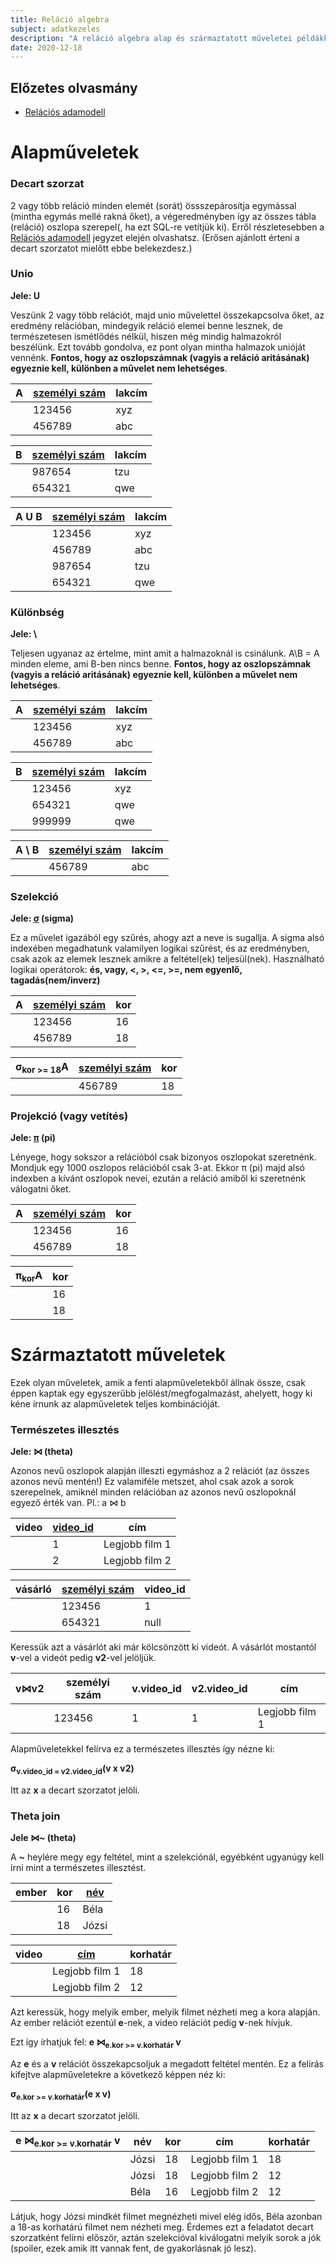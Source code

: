 ```yaml
---
title: Reláció algebra
subject: adatkezeles
description: "A reláció algebra alap és származtatott műveletei példákkal."
date: 2020-12-18
---
```


## Előzetes olvasmány

- [Relációs adamodell](https://memnote.net/posts/2020-12-18-relacios-adatmodell)

# Alapműveletek

### Decart szorzat

2 vagy több reláció minden elemét (sorát) össszepárosítja egymással (mintha egymás mellé rakná őket), a végeredményben így az összes tábla (reláció) oszlopa szerepel(, ha ezt SQL-re vetítjük ki). Erről részletesebben a [Relációs adamodell](https://memnote.net/posts/2020-12-18-relacios-adatmodell) jegyzet elején olvashatsz. (Erősen ajánlott érteni a decart szorzatot mielőtt ebbe belekezdesz.)

### Unio

**Jele: U**

Veszünk 2 vagy több relációt, majd unio művelettel összekapcsolva őket, az eredmény relációban, mindegyik reláció elemei benne lesznek, de természetesen ismétlődés nélkül, hiszen még mindig halmazokról beszélünk. Ezt tovább gondolva, ez pont olyan mintha halmazok unióját vennénk. **Fontos, hogy az oszlopszámnak (vagyis a reláció aritásának) egyeznie kell, különben a művelet nem lehetséges**.

| A   | <u>személyi szám</u> | lakcím |
| --- | -------------------- | ------ |
|     | 123456               | xyz    |
|     | 456789               | abc    |

| B   | <u>személyi szám</u> | lakcím |
| --- | -------------------- | ------ |
|     | 987654               | tzu    |
|     | 654321               | qwe    |

| A **U** B | <u>személyi szám</u> | lakcím |
| --------- | -------------------- | ------ |
|           | 123456               | xyz    |
|           | 456789               | abc    |
|           | 987654               | tzu    |
|           | 654321               | qwe    |

### Különbség

**Jele: \\**

Teljesen ugyanaz az értelme, mint amit a halmazoknál is csinálunk. A\B = A minden eleme, ami B-ben nincs benne. **Fontos, hogy az oszlopszámnak (vagyis a reláció aritásának) egyeznie kell, különben a művelet nem lehetséges**.

| A   | <u>személyi szám</u> | lakcím |
| --- | -------------------- | ------ |
|     | 123456               | xyz    |
|     | 456789               | abc    |

| B   | <u>személyi szám</u> | lakcím |
| --- | -------------------- | ------ |
|     | 123456               | xyz    |
|     | 654321               | qwe    |
|     | 999999               | qwe    |

| A **\\** B | <u>személyi szám</u> | lakcím |
| ---------- | -------------------- | ------ |
|            | 456789               | abc    |

### Szelekció

**Jele: [σ](https://s3.amazonaws.com/static.graphemica.com/glyphs/i500s/000/011/055/original/03C3-500x500.png?1275329355) (sigma)**

Ez a művelet igazából egy szűrés, ahogy azt a neve is sugallja.
A sigma alsó indexében megadhatunk valamilyen logikai szűrést, és az eredményben, csak azok az elemek lesznek amikre a feltétel(ek) teljesül(nek). Használható logikai operátorok: **és, vagy, <, >, <=, >=, nem egyenlő, tagadás(nem/inverz)**

| A   | <u>személyi szám</u> | kor |
| --- | -------------------- | --- |
|     | 123456               | 16  |
|     | 456789               | 18  |

| σ<sub>kor >= 18</sub>A | <u>személyi szám</u> | kor |
| ---------------------- | -------------------- | --- |
|                        | 456789               | 18  |

### Projekció (vagy vetítés)

**Jele: [π](<https://hu.wikipedia.org/wiki/Pi_(film)#/media/F%C3%A1jl:Pi-symbol.svg>) (pi)**

Lényege, hogy sokszor a relációból csak bizonyos oszlopokat szeretnénk. Mondjuk egy 1000 oszlopos relációból csak 3-at. Ekkor π (pi) majd alsó indexben a kívánt oszlopok nevei, ezután a reláció amiből ki szeretnénk válogatni őket.

| A   | <u>személyi szám</u> | kor |
| --- | -------------------- | --- |
|     | 123456               | 16  |
|     | 456789               | 18  |

| π<sub>kor</sub>A | kor |
| ---------------- | --- |
|                  | 16  |
|                  | 18  |

# Származtatott műveletek

Ezek olyan műveletek, amik a fenti alapműveletekből állnak össze, csak éppen kaptak egy egyszerűbb jelölést/megfogalmazást, ahelyett, hogy ki kéne írnunk az alapműveletek teljes kombinációját.

### Természetes illesztés

**Jele: ⋈ (theta)**

Azonos nevű oszlopok alapján illeszti egymáshoz a 2 relációt (az összes azonos nevű mentén!) Ez valamiféle metszet, ahol csak azok a sorok szerepelnek, amiknél minden relációban az azonos nevű oszlopoknál egyező érték van. Pl.: a ⋈ b

| video | <u>video_id</u> | cím            |
| ----- | --------------- | -------------- |
|       | 1               | Legjobb film 1 |
|       | 2               | Legjobb film 2 |

| vásárló | <u>személyi szám</u> | video_id |
| ------- | -------------------- | -------- |
|         | 123456               | 1        |
|         | 654321               | null     |

Keressük azt a vásárlót aki már kölcsönzött ki videót. A vásárlót mostantól **v**-vel a videót pedig **v2**-vel jelöljük.

| v⋈v2 | személyi szám | v.video_id | v2.video_id | cím            |
| ---- | ------------- | ---------- | ----------- | -------------- |
|      | 123456        | 1          | 1           | Legjobb film 1 |

Alapműveletekkel felírva ez a természetes illesztés így nézne ki:

**σ<sub>v.video_id = v2.video_id</sub>(v x v2)**

Itt az **x** a decart szorzatot jelöli.

### Theta join

**Jele ⋈~ (theta)**

A **~** heylére megy egy feltétel, mint a szelekciónál, egyébként ugyanúgy kell írni mint a természetes illesztést.

| ember | kor | <u>név</u> |
| ----- | --- | ---------- |
|       | 16  | Béla       |
|       | 18  | Józsi      |

| video | <u>cím</u>     | korhatár |
| ----- | -------------- | -------- |
|       | Legjobb film 1 | 18       |
|       | Legjobb film 2 | 12       |

Azt keressük, hogy melyik ember, melyik filmet nézheti meg a kora alapján. Az ember relációt ezentúl **e**-nek, a video relációt pedig **v**-nek hívjuk.

Ezt így írhatjuk fel: **e ⋈<sub>e.kor >= v.korhatár</sub> v**

Az **e** és a **v** relációt összekapcsoljuk a megadott feltétel mentén. Ez a felírás kifejtve alapműveletekre a következő képpen néz ki:

**σ<sub>e.kor >= v.korhatár</sub>(e x v)**

Itt az **x** a decart szorzatot jelöli.

| e ⋈<sub>e.kor >= v.korhatár</sub> v | név   | kor | cím            | korhatár |
| ----------------------------------- | ----- | --- | -------------- | -------- |
|                                     | Józsi | 18  | Legjobb film 1 | 18       |
|                                     | Józsi | 18  | Legjobb film 2 | 12       |
|                                     | Béla  | 16  | Legjobb film 2 | 12       |

Látjuk, hogy Józsi mindkét filmet megnézheti mivel elég idős, Béla azonban a 18-as korhatárú filmet nem nézheti meg. Érdemes ezt a feladatot decart szorzatként felírni először, aztán szelekcióval kiválogatni melyik sorok a jók (spoiler, ezek amik itt vannak fent, de gyakorlásnak jó lesz).
